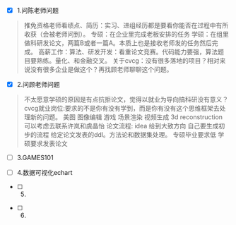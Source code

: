 - [x] 1.问陈老师问题
> 推免资格老师看绩点、简历：实习、进组经历都是要看你能否在过程中有所收获（会被老师问到）。
> 专硕：在企业里完成老板安排的任务
> 学硕：在组里做科研发论文，两篇B或者一篇A。本质上也是接收老师发的任务然后完成。
> 高薪工作：算法、研发开发：看重论文竞赛。代码能力要强，算法题目要熟练。量化、和金融交叉。
> 关于cvcg：没有很多落地的项目？相对来说没有很多企业是做这个？再找顾老师聊聊这个问题。
> 
- [x] 2.问顾老师问题
> 不太愿意学硕的原因是有点抗拒论文，觉得以就业为导向搞科研没有意义？
> cvcg就业岗位:要求的不是你有没有学到，而是你有没有这个思维框架去处理新的问题。
美图 图像编辑 游戏 场景渲染 视频生成 3d reconstruction
可以考虑去联系许岚和虞晶怡
论文流程:
idea 给到大致方向 自己要生成初步的流程 给定论文发表的ddl。方法论和数据集处理。
专硕毕业要求低 学硕要求发表论文
- [ ] 3.GAMES101
> 
- [ ] 4.数据可视化echart
> 
- [ ] 5.
> 
- [ ] 6.
> 